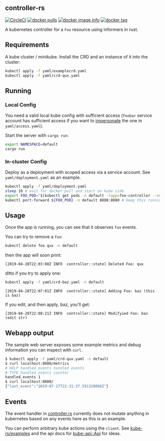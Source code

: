 ## controller-rs
[![CircleCI](https://circleci.com/gh/clux/controller-rs/tree/master.svg?style=shield)](https://circleci.com/gh/clux/controller-rs/tree/master)
[![docker pulls](https://img.shields.io/docker/pulls/clux/controller.svg)](
https://hub.docker.com/r/clux/controller/)
[![docker image info](https://images.microbadger.com/badges/image/clux/controller.svg)](http://microbadger.com/images/clux/controller)
[![docker tag](https://images.microbadger.com/badges/version/clux/controller.svg)](https://hub.docker.com/r/clux/controller/tags/)

A kubernetes controller for a `Foo` resource using informers in rust.

## Requirements
A kube cluster / minikube. Install the CRD and an instance of it into the cluster:

```sh
kubectl apply -f yaml/examplecrd.yaml
kubectl apply -f yaml/crd-qux.yaml
```

## Running

### Local Config
You need a valid local kube config with sufficient access (`foobar` service account has sufficient access if you want to [impersonate](https://clux.github.io/probes/post/2019-03-31-impersonating-kube-accounts/) the one in `yaml/access.yaml`).

Start the server with `cargo run`:

```sh
export NAMESPACE=default
cargo run
```

### In-cluster Config
Deploy as a deployment with scoped access via a service account. See `yaml/deployment.yaml` as an example.

```sh
kubectl apply -f yaml/deployment.yaml
sleep 10 # wait for docker pull and start on kube side
export FOO_POD="$(kubectl get pods -n default -lapp=foo-controller --no-headers | awk '{print $1}')"
kubectl port-forward ${FOO_POD} -n default 8080:8080 # keep this running
```

## Usage
Once the app is running, you can see that it observes `foo` events.

You can try to remove a `foo`:

```sh
kubectl delete foo qux -n default
```

then the app will soon print:

```
[2019-04-28T22:03:08Z INFO  controller::state] Deleted Foo: qux
```

ditto if you try to apply one:

```sh
kubectl apply -f yaml/crd-baz.yaml -n default
```

```
[2019-04-28T22:07:01Z INFO  controller::state] Adding Foo: baz (this is baz)
```

If you edit, and then apply, baz, you'll get:

```
[2019-04-28T22:08:21Z INFO  controller::state] Modifyied Foo: baz (edit str)
```

## Webapp output
The sample web server exposes some example metrics and debug information you can inspect with `curl`.

```sh
$ kubectl apply -f yaml/crd-qux.yaml -n default
$ curl localhost:8080/metrics
# HELP handled_events handled events
# TYPE handled_events counter
handled_events 1
$ curl localhost:8080/
{"last_event":"2019-07-17T22:31:37.591320068Z"}
```

## Events
The event handler in [controller.rs](https://github.com/clux/controller-rs/blob/master/src/state.rs) currently does not mutate anything in kubernetes based on any events here as this is an example.

You can perform arbitrary kube actions using the `client`. See [kube-rs/examples](https://github.com/clux/kube-rs/tree/master/examples) and the api docs for [kube::api::Api](https://clux.github.io/kube-rs/kube/api/struct.Api.html) for ideas.
